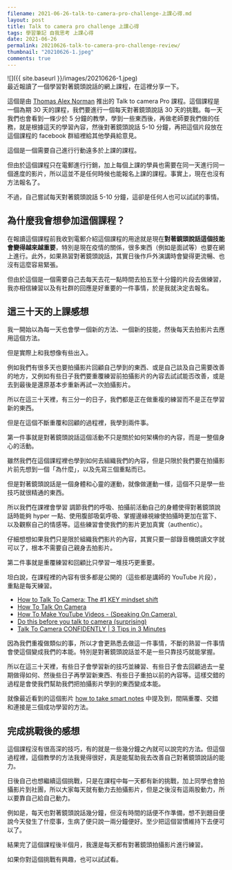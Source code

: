 ```yaml
---
filename: 2021-06-26-talk-to-camera-pro-challenge-上課心得.md
layout: post
title: Talk to camera pro challenge 上課心得
tags: 學習筆記 自我思考 上課心得
date: 2021-06-26
permalink: 20210626-talk-to-camera-pro-challenge-review/
thumbnail: "20210626-1.jpeg"
comments: true
---
```


![]({{ site.baseurl }}/images/20210626-1.jpeg)  
最近報讀了一個學習對著鏡頭說話的網上課程，在這裡分享一下。

這個是由 [Thomas Alex Norman](https://www.youtube.com/channel/UCeu0J9A1p87aVUqZkMYF-%5C_g) 推出的 Talk to camera Pro 課程。這個課程是一個為期 30 天的課程，我們要進行一個每天對著鏡頭說話 30 天的挑戰。每一天我們也會看到一條少於 5 分鐘的教學，學到一些東西後，再做老師要我們做的任務，就是根據這天的學習內容，然後對著鏡頭說話 5-10 分鐘，再把這個片段放在這個課程的 facebook 群組裡給其他學員給意見。

這個是一個需要自己進行行動遠多於上課的課程。

但由於這個課程只在電郵進行行銷，加上每個上課的學員也需要在同一天進行同一個進度的影片，所以這並不是任何時候也能報名上課的課程。事實上，現在也沒有方法報名了。

不過，自己嘗試每天對著鏡頭說話 5-10 分鐘，這卻是任何人也可以試試的事情。

## 為什麼我會想參加這個課程？

在報讀這個課程前我收到電郵介紹這個課程的用途就是現在**對著鏡頭說話這個技能會變得越來越重要**，特別是現在疫情的關係，很多東西（例如是面試等）也要在網上進行。此外，如果熟習對著鏡頭說話，其實日後作戶外演講時會變得更流暢、也沒有這麼容易緊張。

但由於這個是一個需要自己去每天去花一點時間去拍五至十分鐘的片段去做練習，我亦相信練習以及有社群的回應是好重要的一件事情，於是我就決定去報名。

## 這三十天的上課感想

我一開始以為每一天也會學一個新的方法、一個新的技能，然後每天去拍影片去應用這個方法。

但是實際上和我想像有些出入。

例如我們有很多天也要拍攝影片回顧自己學到的東西、或是自己談及自己需要改善的地方，又例如有些日子我們要重覆練習前拍攝影片的內容去試試能否改善，或是去到最後是還原基本步重新再試一次拍攝影片。

所以在這三十天裡，有三分一的日子，我們都是正在做重複的練習而不是正在學習新的東西。

但是在這個不斷重覆和回顧的過程裡，我學到兩件事。

第一件事就是對著鏡頭說話這個活動不只是關於如何架構你的內容，而是一整個身心的活動。

雖然我們在這個課程裡也學到如何去組織我們的內容，但是只限於我們要在拍攝影片前先想到一個「為什麼」，以及先寫三個重點而已。

但是對著鏡頭說話是一個身體和心靈的運動，就像做運動一樣，這個不只是學一些技巧就很精通的東西。

所以我們在課裡會學習 調節我們的呼吸、拍攝前活動自己的身體使得對著鏡頭說話時能夠 hyper 一點、使用腹部吸氣呼吸、掌握邊緣視線使拍攝時更加在當下、以及觀察自己的情感等。這些練習會使我們的影片更加真實（authentic）。

仔細想想如果我們只是限於組織我們影片的內容，其實只要一部錄音機朗讀文字就可以了，根本不需要自己親身去拍影片。

第二件事就是重覆練習和回顧比只學習一堆技巧更重要。

坦白說，在課程裡的內容有很多都是公開的（這些都是講師的 YouTube 片段），重點是每天練習。

* [How to Talk To Camera: The #1 KEY mindset shift](https://www.youtube.com/watch?v=7ljxSDCOl%5C_k)
* [How To Talk On Camera](https://www.youtube.com/watch?v=9f0wWZe6xW0)
* [How To Make YouTube Videos - (Speaking On Camera) ](https://www.youtube.com/watch?v=wW3Yqono2kQ)
* [Do this before you talk to camera (surprising)](https://www.youtube.com/watch?v=lLCJAxqlsF4)
* [Talk To Camera CONFIDENTLY | 3 Tips in 3 Minutes](https://www.youtube.com/watch?v=N9IaH8LeW14)

因為我們重複做類似的事，所以才會更熟悉去做這一件事情，不斷的熟習一件事情會使這個變成我們的本能。特別是對著鏡頭說話並不是一些只靠技巧就能掌握。

所以在這三十天裡，有些日子會學習新的技巧並練習、有些日子會去回顧過去一星期做得如何、然後些日子再學習新東西、有些日子重拍以前的內容等。這樣交錯的過程是會使我們幫助我們把拍攝影片學到的東西變成本能。

就像最近看到的這個影片 [how to take smart notes](https://www.youtube.com/watch?v=nPOI4f7yCag) 中提及到，間隔重覆、交錯 和連接是三個成功學習的方法。

## 完成挑戰後的感想

這個課程沒有很高深的技巧，有的就是一些幾分鐘之內就可以說完的方法。但這個過程裡，這個教學的方法我覺得很好，真是能幫助我去改善自己對著鏡頭說話的能力。

日後自己也想繼續這個挑戰，只是在課程中每一天都有新的挑戰，加上同學也會拍攝影片到社團，所以大家每天就有動力去拍攝影片，但是之後沒有這兩股動力，所以要靠自己給自己動力。

例如是，每天也對著鏡頭說話幾分鐘，但沒有時間的話便不作準備，想不到題目便說今天發生了什麼事，生病了便只說一兩分鐘便好。至少把這個習慣維持下去便可以了。

結果完了這個課程後半個月，我還是每天都有對著鏡頭拍攝影片進行練習。

如果你對這個挑戰有興趣，也可以試試看。
